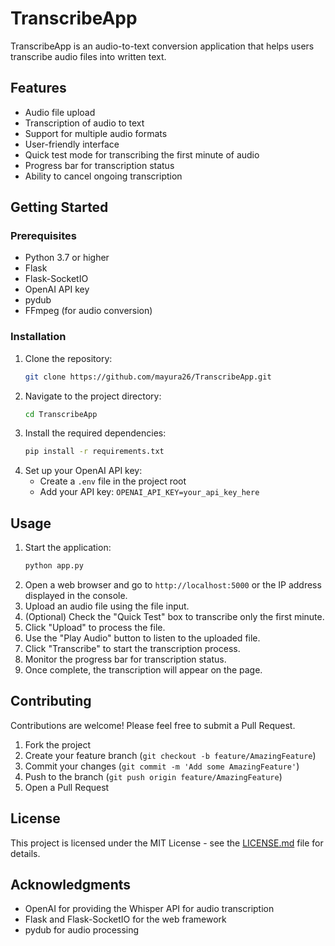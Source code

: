 # TranscribeApp

TranscribeApp is an audio-to-text conversion application that helps users transcribe audio files into written text.

## Features

- Audio file upload
- Transcription of audio to text
- Support for multiple audio formats
- User-friendly interface
- Quick test mode for transcribing the first minute of audio
- Progress bar for transcription status
- Ability to cancel ongoing transcription

## Getting Started

### Prerequisites

- Python 3.7 or higher
- Flask
- Flask-SocketIO
- OpenAI API key
- pydub
- FFmpeg (for audio conversion)

### Installation

1. Clone the repository:
   ```bash
   git clone https://github.com/mayura26/TranscribeApp.git
   ```
2. Navigate to the project directory:
   ```bash
   cd TranscribeApp
   ```
3. Install the required dependencies:
   ```bash
   pip install -r requirements.txt
   ```
4. Set up your OpenAI API key:
   - Create a `.env` file in the project root
   - Add your API key: `OPENAI_API_KEY=your_api_key_here`

## Usage

1. Start the application:
   ```bash
   python app.py
   ```
2. Open a web browser and go to `http://localhost:5000` or the IP address displayed in the console.
3. Upload an audio file using the file input.
4. (Optional) Check the "Quick Test" box to transcribe only the first minute.
5. Click "Upload" to process the file.
6. Use the "Play Audio" button to listen to the uploaded file.
7. Click "Transcribe" to start the transcription process.
8. Monitor the progress bar for transcription status.
9. Once complete, the transcription will appear on the page.

## Contributing

Contributions are welcome! Please feel free to submit a Pull Request.

1. Fork the project
2. Create your feature branch (`git checkout -b feature/AmazingFeature`)
3. Commit your changes (`git commit -m 'Add some AmazingFeature'`)
4. Push to the branch (`git push origin feature/AmazingFeature`)
5. Open a Pull Request

## License

This project is licensed under the MIT License - see the [LICENSE.md](LICENSE.md) file for details.

## Acknowledgments

- OpenAI for providing the Whisper API for audio transcription
- Flask and Flask-SocketIO for the web framework
- pydub for audio processing
